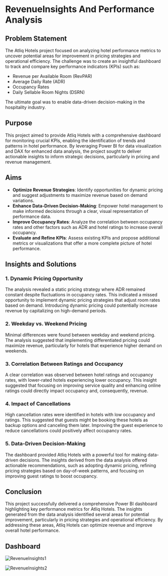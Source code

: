 # RevenueInsights And Performance Analysis

## Problem Statement

The Atliq Hotels project focused on analyzing hotel performance metrics to uncover potential areas for improvement in pricing strategies and operational efficiency. The challenge was to create an insightful dashboard to track and compare key performance indicators (KPIs) such as:

- Revenue per Available Room (RevPAR)
- Average Daily Rate (ADR)
- Occupancy Rates
- Daily Sellable Room Nights (DSRN)

The ultimate goal was to enable data-driven decision-making in the hospitality industry.

## Purpose

This project aimed to provide Atliq Hotels with a comprehensive dashboard for monitoring crucial KPIs, enabling the identification of trends and patterns in hotel performance. By leveraging Power BI for data visualization and DAX for enhanced data analysis, the project sought to deliver actionable insights to inform strategic decisions, particularly in pricing and revenue management.

## Aims

- **Optimize Revenue Strategies**: Identify opportunities for dynamic pricing and suggest adjustments to maximize revenue based on demand variations.
- **Enhance Data-Driven Decision-Making**: Empower hotel management to make informed decisions through a clear, visual representation of performance data.
- **Improve Occupancy Rates**: Analyze the correlation between occupancy rates and other factors such as ADR and hotel ratings to increase overall occupancy.
- **Evaluate and Refine KPIs**: Assess existing KPIs and propose additional metrics or visualizations that offer a more complete picture of hotel performance.

## Insights and Solutions

### 1. Dynamic Pricing Opportunity

The analysis revealed a static pricing strategy where ADR remained constant despite fluctuations in occupancy rates. This indicated a missed opportunity to implement dynamic pricing strategies that adjust room rates based on demand. Introducing dynamic pricing could potentially increase revenue by capitalizing on high-demand periods.

### 2. Weekday vs. Weekend Pricing

Minimal differences were found between weekday and weekend pricing. The analysis suggested that implementing differentiated pricing could maximize revenue, particularly for hotels that experience higher demand on weekends.

### 3. Correlation Between Ratings and Occupancy

A clear correlation was observed between hotel ratings and occupancy rates, with lower-rated hotels experiencing lower occupancy. This insight suggested that focusing on improving service quality and enhancing online ratings could directly impact occupancy and, consequently, revenue.

### 4. Impact of Cancellations

High cancellation rates were identified in hotels with low occupancy and ratings. This suggested that guests might be booking these hotels as backup options and canceling them later. Improving the guest experience to reduce cancellations could positively affect occupancy rates.

### 5. Data-Driven Decision-Making

The dashboard provided Atliq Hotels with a powerful tool for making data-driven decisions. The insights derived from the data analysis offered actionable recommendations, such as adopting dynamic pricing, refining pricing strategies based on day-of-week patterns, and focusing on improving guest ratings to boost occupancy.

## Conclusion

This project successfully delivered a comprehensive Power BI dashboard highlighting key performance metrics for Atliq Hotels. The insights generated from the data analysis identified several areas for potential improvement, particularly in pricing strategies and operational efficiency. By addressing these areas, Atliq Hotels can optimize revenue and improve overall hotel performance.

## Dashboard
![RevenueInsights1](https://github.com/user-attachments/assets/c9a807d4-8d2c-4921-bc6a-516926f97a1e)



![RevenueInsights2](https://github.com/user-attachments/assets/b7fc747e-5549-4938-b13c-79b51d794d58)



